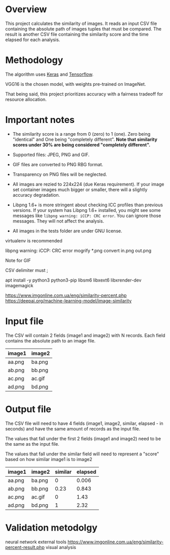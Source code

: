 # Overview

This project calculates the similarity of images. It reads an input CSV file containing the absolute path of images tuples that must be compared. The result is another CSV file containing the similarity score and the time elapsed for each analysis.

# Methodology

The algorithm uses [Keras](https://keras.io/) and [Tensorflow](https://www.tensorflow.org/).

VGG16 is the chosen model, with weights pre-trained on ImageNet.

That being said, this project prioritizes accuracy with a fairness tradeoff for resource allocation.

# Important notes

* The similarity score is a range from 0 (zero) to 1 (one). Zero being "identical" and One being "completely different". **Note that similarity scores under 30% are being considered "completely different".**

* Supported files: JPEG, PNG and GIF.

* GIF files are converted to PNG RBG format.

* Transparency on PNG files will be neglected.

* All images are rezied to 224x224 (due Keras requirement). If your image set container images much bigger or smaller, there will a slightly accuracy degradation. 

* Libpng 1.6+ is more stringent about checking ICC profiles than previous versions. If your system has Libpng 1.6+ installed, you might see some messages like `libpng warning: iCCP: CRC error`. You can ignore those messages. They will not affect the analysis.

* All images in the tests folder are under GNU license.



virtualenv is recommended

libpng warning: iCCP: CRC error
mogrify *.png
convert in.png out.png

Note for GIF



CSV delimiter must ;

apt install -y python3 python3-pip libsm6 libxext6 libxrender-dev imagemagick

https://www.imgonline.com.ua/eng/similarity-percent.php
https://deepai.org/machine-learning-model/image-similarity

# Input file

The CSV will contain 2 fields (image1 and image2) with N records. Each field contains the absolute path to an image file.

| image1 |  image2 |
|--------|---------|
| aa.png |  ba.png |
| ab.png |  bb.png |
| ac.png |  ac.gif |
| ad.png |  bd.png |

# Output file

The CSV file will need to have 4 fields (image1, image2, similar, elapsed - in seconds) and have the same amount of records as the input file.

The values that fall under the first 2 fields (image1 and image2) need to be the same as the input file.

The values that fall under the similar field will need to represent a "score" based on how similar image1 is to image2

| image1 |  image2 | similar | elapsed  |
|--------|---------| ------- | -------- |
| aa.png |  ba.png | 0       | 0.006    |
| ab.png |  bb.png | 0.23    | 0.843    |
| ac.png |  ac.gif | 0       | 1.43     |
| ad.png |  bd.png | 1       | 2.32     |


# Validation metodolgy

neural network
external tools https://www.imgonline.com.ua/eng/similarity-percent-result.php
visual analysis 
